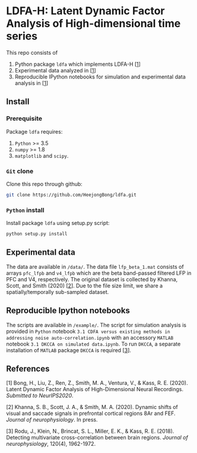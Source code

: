 # LDFA-H: Latent Dynamic Factor Analysis of High-dimensional time series

This repo consists of 
1. Python package `ldfa` which implements LDFA-H [[1](#BLRSVK20)]
2. Experimental data analyzed in [[1](#BLRSVK20)]
3. Reproducible IPython notebooks for simulation and experimental data analysis in [[1](#BLRSVK20)]

## Install

### Prerequisite

Package `ldfa` requires:
1. `Python` >= 3.5 
2. `numpy` >= 1.8
3. `matplotlib` and `scipy`.

### `Git` clone

Clone this repo through github:
```bash
git clone https://github.com/HeejongBong/ldfa.git
```

### `Python` install

Install package `ldfa` using setup.py script:
```bash
python setup.py install
```

## Experimental data 

The data are available in `/data/`. The data file `lfp_beta_1.mat` consists of arrays `pfc_lfpb` and `v4_lfpb` which are the beta band-passed filtered LFP in PFC and V4, respectively. The original dataset is collected by Khanna, Scott, and Smith (2020) [[2](#KSS19)]. Due to the file size limit, we share a spatially/temporally sub-sampled dataset.

## Reproducible Ipython notebooks

The scripts are available in `/example/`. The script for simulation analysis is provided in `Python` notebook `3.1 CDFA versus existing methods in addressing noise auto-correlation.ipynb` with an accessory `MATLAB` notebook `3.1 DKCCA on simulated data.ipynb`. To run `DKCCA`, a separate installation of `MATLAB` package `DKCCA` is required [[3](#RKBMK18)].

## References

<a name="BLRSVK20"> [1] Bong, H., Liu, Z., Ren, Z., Smith, M. A., Ventura, V., & Kass, R. E. (2020). Latent Dynamic Factor Analysis of High-Dimensional Neural Recordings. *Submitted to NeurIPS2020*. </a>

<a name="KSS19"> [2] Khanna, S. B., Scott, J. A., & Smith, M. A. (2020). Dynamic shifts of visual and saccade signals in prefrontal cortical regions 8Ar and FEF. *Journal of neurophysiology*. In press. </a>

<a name="RKBMK18"> [3] Rodu, J., Klein, N., Brincat, S. L., Miller, E. K., & Kass, R. E. (2018). Detecting multivariate cross-correlation between brain regions. *Journal of neurophysiology*, 120(4), 1962-1972. </a>
